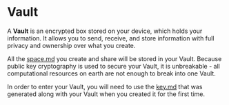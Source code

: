# Vault

A **Vault** is an encrypted box stored on your device, which holds your information. It allows you to send, receive, and store information with full privacy and ownership over what you create.

All the [space.md](space.md "mention") you create and share will be stored in your Vault. Because public key cryptography is used to secure your Vault, it is unbreakable - all computational resources on earth are not enough to break into one Vault.

In order to enter your Vault, you will need to use the [key.md](key.md "mention") that was generated along with your Vault when you created it for the first time.
